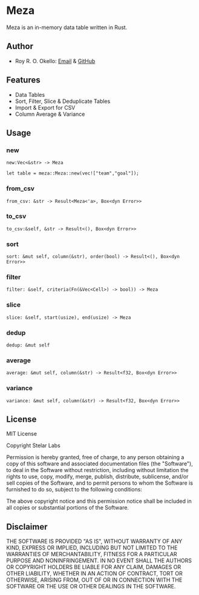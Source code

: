 # Meza

Meza is an in-memory data table written in Rust.

## Author

- Roy R. O. Okello: [Email](mailto:royokello@protonmail.com) & [GitHub](https://github.com/royokello)

## Features

- Data Tables
- Sort, Filter, Slice & Deduplicate Tables
- Import & Export for CSV
- Column Average & Variance

## Usage

### new
`new:Vec<&str> -> Meza`

```
let table = meza::Meza::new(vec!["team","goal"]);
```
### from_csv
`from_csv: &str -> Result<Meza<'a>, Box<dyn Error>>`
### to_csv
`to_csv:&self, &str -> Result<(), Box<dyn Error>>`
### sort
`sort: &mut self, column(&str), order(bool) -> Result<(), Box<dyn Error>>`
### filter
`filter: &self, criteria(Fn(&Vec<Cell>) -> bool)) -> Meza`
### slice
`slice: &self, start(usize), end(usize) -> Meza`
### dedup
`dedup: &mut self`
### average
`average: &mut self, column(&str) -> Result<f32, Box<dyn Error>>`
### variance
`variance: &mut self, column(&str) -> Result<f32, Box<dyn Error>>`

## License

MIT License

Copyright Stelar Labs

Permission is hereby granted, free of charge, to any person obtaining a copy
of this software and associated documentation files (the "Software"), to deal
in the Software without restriction, including without limitation the rights
to use, copy, modify, merge, publish, distribute, sublicense, and/or sell
copies of the Software, and to permit persons to whom the Software is
furnished to do so, subject to the following conditions:

The above copyright notice and this permission notice shall be included in all
copies or substantial portions of the Software.

## Disclaimer

THE SOFTWARE IS PROVIDED "AS IS", WITHOUT WARRANTY OF ANY KIND, EXPRESS OR
IMPLIED, INCLUDING BUT NOT LIMITED TO THE WARRANTIES OF MERCHANTABILITY,
FITNESS FOR A PARTICULAR PURPOSE AND NONINFRINGEMENT. IN NO EVENT SHALL THE
AUTHORS OR COPYRIGHT HOLDERS BE LIABLE FOR ANY CLAIM, DAMAGES OR OTHER
LIABILITY, WHETHER IN AN ACTION OF CONTRACT, TORT OR OTHERWISE, ARISING FROM,
OUT OF OR IN CONNECTION WITH THE SOFTWARE OR THE USE OR OTHER DEALINGS IN THE
SOFTWARE.
